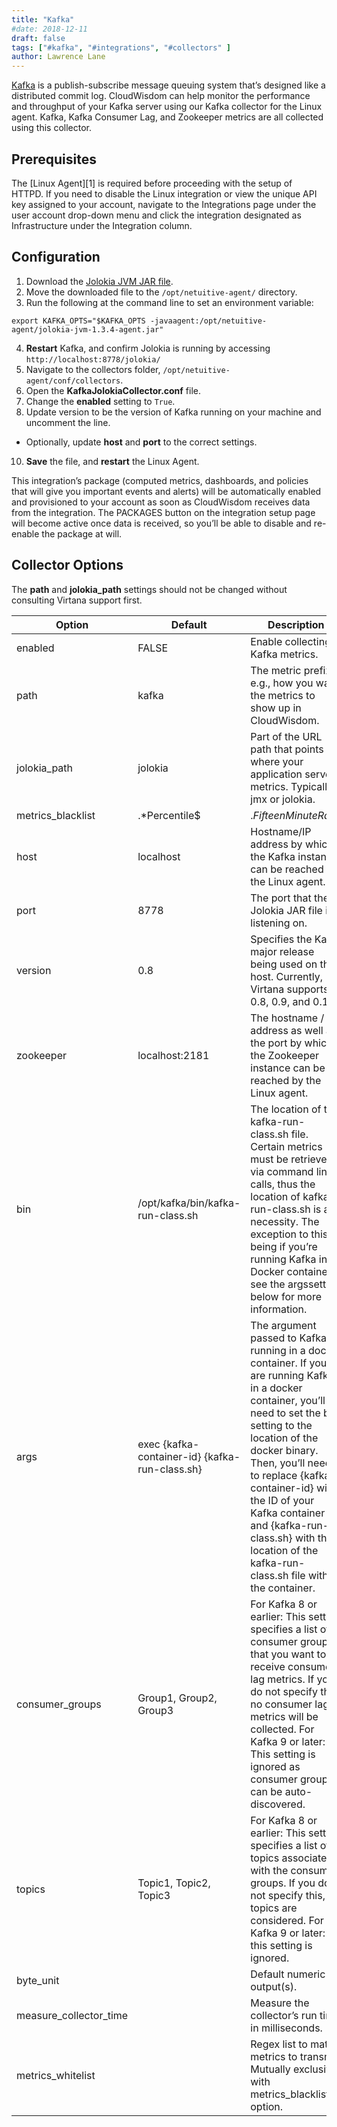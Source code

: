```yaml
---
title: "Kafka"
#date: 2018-12-11
draft: false
tags: ["#kafka", "#integrations", "#collectors" ]
author: Lawrence Lane
---
```

[Kafka](http://kafka.apache.org/) is a publish-subscribe message queuing system that’s designed like a distributed commit log. CloudWisdom can help monitor the performance and throughput of your Kafka server using our Kafka collector for the Linux agent. Kafka, Kafka Consumer Lag, and Zookeeper metrics are all collected using this collector.

## Prerequisites

The [Linux Agent][1] is required before proceeding with the setup of HTTPD. If you need to disable the Linux integration or view the unique API key assigned to your account, navigate to the Integrations page under the user account drop-down menu and click the integration designated as Infrastructure under the Integration column.

## Configuration

1. Download the [Jolokia JVM JAR file](http://search.maven.org/remotecontent?filepath=org/jolokia/jolokia-jvm/1.3.4/jolokia-jvm-1.3.4-agent.jar).
2. Move the downloaded file to the `/opt/netuitive-agent/` directory.
3. Run the following at the command line to set an environment variable:
```
export KAFKA_OPTS="$KAFKA_OPTS -javaagent:/opt/netuitive-agent/jolokia-jvm-1.3.4-agent.jar"
```
4. **Restart** Kafka, and confirm Jolokia is running by accessing `http://localhost:8778/jolokia/`
5. Navigate to the collectors folder, `/opt/netuitive-agent/conf/collectors`.
6. Open the **KafkaJolokiaCollector.conf** file.
7. Change the **enabled** setting to `True`.
8. Update version to be the version of Kafka running on your machine and uncomment the line.
  - Optionally, update **host** and **port** to the correct settings.
10. **Save** the file, and **restart** the Linux Agent.

This integration’s package (computed metrics, dashboards, and policies that will give you important events and alerts) will be automatically enabled and provisioned to your account as soon as CloudWisdom receives data from the integration. The PACKAGES button on the integration setup page will become active once data is received, so you’ll be able to disable and re-enable the package at will.

## Collector Options

The **path** and **jolokia_path** settings should not be changed without consulting Virtana support first.

| Option                 | Default                                                                                                                                                 | Description                                                                                                                                                                                                                                                                                                                                                                |
|------------------------|---------------------------------------------------------------------------------------------------------------------------------------------------------|----------------------------------------------------------------------------------------------------------------------------------------------------------------------------------------------------------------------------------------------------------------------------------------------------------------------------------------------------------------------------|
| enabled                | FALSE                                                                                                                                                   | Enable collecting Kafka metrics.                                                                                                                                                                                                                                                                                                                                           |
| path                   | kafka                                                                                                                                                   | The metric prefix, e.g., how you want the metrics to show up in CloudWisdom.                                                                                                                                                                                                                                                                                                  |
| jolokia_path           | jolokia                                                                                                                                                 | Part of the URL path that points to where your application serves metrics. Typically jmx or jolokia.                                                                                                                                                                                                                                                                       |
| metrics_blacklist      | .*Percentile$|.*FifteenMinuteRate.*|.*FiveMinuteRate.*|.*\.MeanRate$|.*\.OneMinuteRate.*|.*\.StdDev$|.*Metadata.*|.*__consumer_offsets.*|.*\.(Min|Max)$ | Regex list to match metrics to block. Mutually exclusive with metrics_whitelist option.                                                                                                                                                                                                                                                                                    |
| host                   | localhost                                                                                                                                               | Hostname/IP address by which the Kafka instance can be reached by the Linux agent.                                                                                                                                                                                                                                                                                         |
| port                   | 8778                                                                                                                                                    | The port that the Jolokia JAR file is listening on.                                                                                                                                                                                                                                                                                                                        |
| version                | 0.8                                                                                                                                                     | Specifies the Kafka major release being used on the host. Currently, Virtana supports 0.8, 0.9, and 0.10.                                                                                                                                                                                                                                                                 |
| zookeeper              | localhost:2181                                                                                                                                          | The hostname / IP address as well as the port by which the Zookeeper instance can be reached by the Linux agent.                                                                                                                                                                                                                                                           |
| bin                    | /opt/kafka/bin/kafka-run-class.sh                                                                                                                       | The location of the kafka-run-class.sh file. Certain metrics must be retrieved via command line calls, thus the location of kafka-run-class.sh is a necessity. The exception to this being if you’re running Kafka in a Docker container; see the argssetting below for more information.                                                                                  |
| args                   | exec {kafka-container-id} {kafka-run-class.sh}                                                                                                          | The argument passed to Kafka running in a docker container. If you are running Kafka in a docker container, you’ll need to set the bin setting to the location of the docker binary. Then, you’ll need to replace {kafka-container-id} with the ID of your Kafka container and {kafka-run-class.sh} with the location of the kafka-run-class.sh file within the container. |
| consumer_groups        | Group1, Group2, Group3                                                                                                                                  | For Kafka 8 or earlier: This setting specifies a list of consumer groups that you want to receive consumer lag metrics. If you do not specify this, no consumer lag metrics will be collected. For Kafka 9 or later: This setting is ignored as consumer groups can be auto-discovered.                                                                                    |
| topics                 | Topic1, Topic2, Topic3                                                                                                                                  | For Kafka 8 or earlier: This setting specifies a list of topics associated with the consumer groups. If you do not specify this, all topics are considered. For Kafka 9 or later: this setting is ignored.                                                                                                                                                                 |
| byte_unit              |                                                                                                                                                         | Default numeric output(s).                                                                                                                                                                                                                                                                                                                                                 |
| measure_collector_time |                                                                                                                                                         | Measure the collector’s run time in milliseconds.                                                                                                                                                                                                                                                                                                                          |
| metrics_whitelist      |                                                                                                                                                         | Regex list to match metrics to transmit. Mutually exclusive with metrics_blacklist option.                                                                                                                                                                                                                                                                                 |

